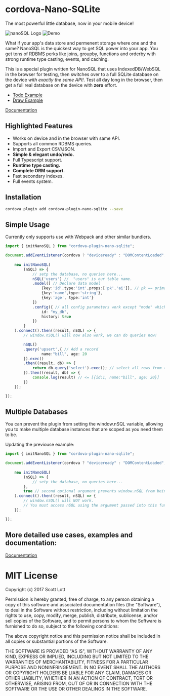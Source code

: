 # cordova-Nano-SQLite

The most powerful little database, now in your mobile device!

<img src="https://raw.githubusercontent.com/ClickSimply/Nano-SQL/master/logo.png" alt="nanoSQL Logo">
<img src="https://raw.githubusercontent.com/ClickSimply/Nano-SQL/master/quick-demo.gif" alt="Demo">

What if your app's data store and permenent storage where one and the same?  NanoSQL is the quickest way to get SQL power into your app. You get tons of RDBMS perks like joins, groupby, functions and orderby with strong runtime type casting, events, and caching.  

This is a special plugin written for NanoSQL that uses IndexedDB/WebSQL in the browser for testing, then switches over to a full SQLite database on the device *with exactly the same API!*.  Test all day long in the browser, then get a full real database on the device with **zero** effort.

* [Todo Example](https://nanosql.io/react-todo/)
* [Draw Example](https://nanosql.io/react-draw/)

[Documentation](https://docs.nanosql.io/)

## Highlighted Features
- Works on device and in the browser with same API.
- Supports all common RDBMS queries.
- Import and Export CSV/JSON.
- **Simple & elegant undo/redo.**
- Full Typescript support.
- **Runtime type casting.**
- **Complete ORM support.**
- Fast secondary indexes.
- Full events system.


## Installation

```sh
cordova plugin add cordova-plugin-nano-sqlite --save
```

## Simple Usage

Currently only supports use with Webpack and other similar bundlers.

```ts
import { initNanoSQL } from "cordova-plugin-nano-sqlite";

document.addEventListener(cordova ? "deviceready" : "DOMContentLoaded", () => {
  
    new initNanoSQL(
        (nSQL) => {
            // setp the database, no queries here...
            nSQL('users') //  "users" is our table name.
            .model([ // Declare data model
                {key:'id',type:'int',props:['pk','ai']}, // pk == primary key, ai == auto incriment
                {key:'name',type:'string'},
                {key:'age', type:'int'}
            ])
            .config({ // all config parameters work except "mode" which is overwritten by the plugin.
                id: "my_db",
                history: true
            })
        }
    ).connect().then((result, nSQL) => {
        // window.nSQL() will now also work, we can do queries now!

        nSQL()
        .query('upsert',{ // Add a record
                name:"bill", age: 20
        }).exec()
        .then((result, db) => {
            return db.query('select').exec(); // select all rows from the current active table
        }).then((result, db) => {
            console.log(result) // <= [{id:1, name:"bill", age: 20}]
        })
    });

});

```

## Multiple Databases

You can prevent the plugin from setting the window.nSQL variable, allowing you to make multiple database instances that are scoped as you need them to be.

Updating the previouse example:

```ts
import { initNanoSQL } from "cordova-plugin-nano-sqlite";

document.addEventListener(cordova ? "deviceready" : "DOMContentLoaded", () => {
  
    new initNanoSQL(
        (nSQL) => {
            // setp the database, no queries here...
        },
        true // second optional argument prevents window.nSQL from being set.
    ).connect().then((result, nSQL) => {
        // window.nSQL() will NOT work.
        // You must access nSQL using the argument passed into this function.
    });

});

```

## More detailed use cases, examples and documentation: 
[Documentation](https://docs.nanosql.io/)

# MIT License

Copyright (c) 2017 Scott Lott

Permission is hereby granted, free of charge, to any person obtaining a copy
of this software and associated documentation files (the "Software"), to deal
in the Software without restriction, including without limitation the rights
to use, copy, modify, merge, publish, distribute, sublicense, and/or sell
copies of the Software, and to permit persons to whom the Software is
furnished to do so, subject to the following conditions:

The above copyright notice and this permission notice shall be included in all
copies or substantial portions of the Software.

THE SOFTWARE IS PROVIDED "AS IS", WITHOUT WARRANTY OF ANY KIND, EXPRESS OR
IMPLIED, INCLUDING BUT NOT LIMITED TO THE WARRANTIES OF MERCHANTABILITY,
FITNESS FOR A PARTICULAR PURPOSE AND NONINFRINGEMENT. IN NO EVENT SHALL THE
AUTHORS OR COPYRIGHT HOLDERS BE LIABLE FOR ANY CLAIM, DAMAGES OR OTHER
LIABILITY, WHETHER IN AN ACTION OF CONTRACT, TORT OR OTHERWISE, ARISING FROM,
OUT OF OR IN CONNECTION WITH THE SOFTWARE OR THE USE OR OTHER DEALINGS IN THE
SOFTWARE.